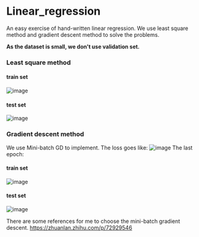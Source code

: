 # Linear_regression
An easy exercise of hand-written linear regression.
We use least square method and gradient descent method to solve the problems.

**As the dataset is small, we don't use validation set.**
### Least square method
#### train set

![image](https://github.com/jybxie123/Linear_regression/assets/66007115/e2eae20a-2c55-4553-b04e-1d24c16ad187)

#### test set

![image](https://github.com/jybxie123/Linear_regression/assets/66007115/d5d45485-5430-41d0-a5b0-bc4546cab397)


### Gradient descent method
We use Mini-batch GD to implement.
The loss goes like:
![image](https://github.com/jybxie123/Linear_regression/assets/66007115/fab8b02b-faf3-4dcc-a78e-3c13c700cc63)
The last epoch:

#### train set

![image](https://github.com/jybxie123/Linear_regression/assets/66007115/1289c5af-e556-4cf2-8883-ddb2f4de12d0)

#### test set

![image](https://github.com/jybxie123/Linear_regression/assets/66007115/f09fad2a-efa9-4ebf-9859-b14607f53a37)

There are some references for me to choose the mini-batch gradient descent.
https://zhuanlan.zhihu.com/p/72929546
